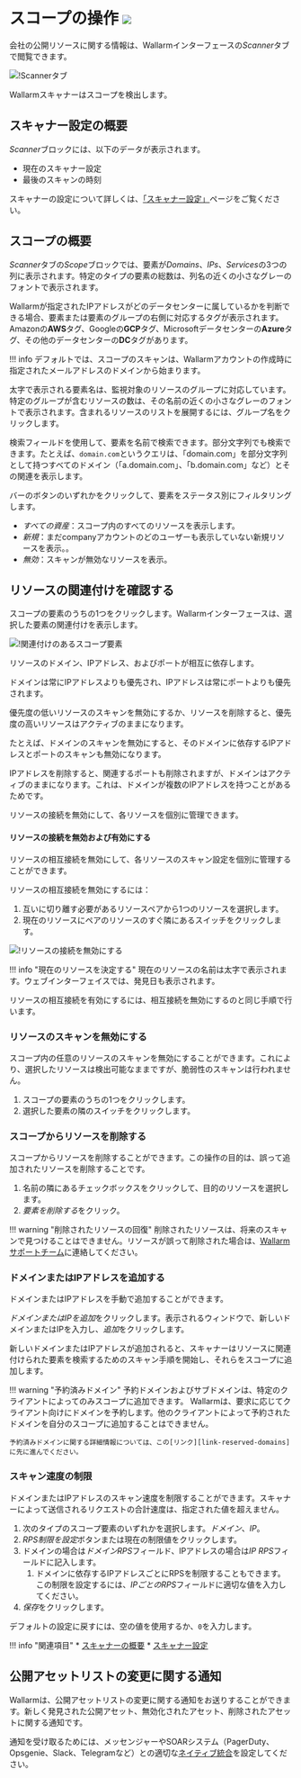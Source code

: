 [link-scanner-intro]:       intro.md
[link-scanner-settings]:    configure-scanner.md
[link-support]:             mailto:support@wallarm.com
[link-reserved-domains]:    reserved-domains.md

[img-check-scope]:      ../../images/user-guides/scanner/check-scope.png
[img-scope-element]:    ../../images/user-guides/scanner/scope-element.png
[img-disable-association]:      ../../images/user-guides/scanner/disable-association.png

# スコープの操作 <a href="../../../about-wallarm/subscription-plans/#subscription-plans"><img src="../../../images/api-security-tag.svg" style="border: none;"></a>

会社の公開リソースに関する情報は、Wallarmインターフェースの*Scanner*タブで閲覧できます。

![!Scannerタブ][img-check-scope]

Wallarmスキャナーはスコープを検出します。

## スキャナー設定の概要

*Scanner*ブロックには、以下のデータが表示されます。
* 現在のスキャナー設定
* 最後のスキャンの時刻

スキャナーの設定について詳しくは、[「スキャナー設定」][link-scanner-settings]ページをご覧ください。

## スコープの概要

*Scanner*タブの*Scope*ブロックでは、要素が*Domains*、*IPs*、*Services*の3つの列に表示されます。特定のタイプの要素の総数は、列名の近くの小さなグレーのフォントで表示されます。

Wallarmが指定されたIPアドレスがどのデータセンターに属しているかを判断できる場合、要素または要素のグループの右側に対応するタグが表示されます。Amazonの**AWS**タグ、Googleの**GCP**タグ、Microsoftデータセンターの**Azure**タグ、その他のデータセンターの**DC**タグがあります。

!!! info
    デフォルトでは、スコープのスキャンは、Wallarmアカウントの作成時に指定されたメールアドレスのドメインから始まります。

太字で表示される要素名は、監視対象のリソースのグループに対応しています。特定のグループが含むリソースの数は、その名前の近くの小さなグレーのフォントで表示されます。含まれるリソースのリストを展開するには、グループ名をクリックします。

検索フィールドを使用して、要素を名前で検索できます。部分文字列でも検索できます。たとえば、`domain.com`というクエリは、「domain.com」を部分文字列として持つすべてのドメイン（「a.domain.com」、「b.domain.com」など）とその関連を表示します。

バーのボタンのいずれかをクリックして、要素をステータス別にフィルタリングします。
* *すべての資産*：スコープ内のすべてのリソースを表示します。
* *新規*：まだcompanyアカウントのどのユーザーも表示していない新規リソースを表示。。
* *無効*：スキャンが無効なリソースを表示。

## リソースの関連付けを確認する

スコープの要素のうちの1つをクリックします。Wallarmインターフェースは、選択した要素の関連付けを表示します。

![!関連付けのあるスコープ要素][img-scope-element]

リソースのドメイン、IPアドレス、およびポートが相互に依存します。

ドメインは常にIPアドレスよりも優先され、IPアドレスは常にポートよりも優先されます。

優先度の低いリソースのスキャンを無効にするか、リソースを削除すると、優先度の高いリソースはアクティブのままになります。

たとえば、ドメインのスキャンを無効にすると、そのドメインに依存するIPアドレスとポートのスキャンも無効になります。

IPアドレスを削除すると、関連するポートも削除されますが、ドメインはアクティブのままになります。これは、ドメインが複数のIPアドレスを持つことがあるためです。

リソースの接続を無効にして、各リソースを個別に管理できます。


#### リソースの接続を無効および有効にする

リソースの相互接続を無効にして、各リソースのスキャン設定を個別に管理することができます。

リソースの相互接続を無効にするには：
1. 互いに切り離す必要があるリソースペアから1つのリソースを選択します。
2. 現在のリソースにペアのリソースのすぐ隣にあるスイッチをクリックします。

![!リソースの接続を無効にする][img-disable-association]

!!! info "現在のリソースを決定する"
    現在のリソースの名前は太字で表示されます。ウェブインターフェイスでは、発見日も表示されます。

リソースの相互接続を有効にするには、相互接続を無効にするのと同じ手順で行います。

### リソースのスキャンを無効にする

スコープ内の任意のリソースのスキャンを無効にすることができます。これにより、選択したリソースは検出可能なままですが、脆弱性のスキャンは行われません。

1. スコープの要素のうちの1つをクリックします。
2. 選択した要素の隣のスイッチをクリックします。

### スコープからリソースを削除する

スコープからリソースを削除することができます。この操作の目的は、誤って追加されたリソースを削除することです。

1. 名前の隣にあるチェックボックスをクリックして、目的のリソースを選択します。
2. *要素を削除する*をクリック。

!!! warning "削除されたリソースの回復"
    削除されたリソースは、将来のスキャンで見つけることはできません。リソースが誤って削除された場合は、[Wallarmサポートチーム][link-support]に連絡してください。

### ドメインまたはIPアドレスを追加する

ドメインまたはIPアドレスを手動で追加することができます。

*ドメインまたはIPを追加*をクリックします。表示されるウィンドウで、新しいドメインまたはIPを入力し、*追加*をクリックします。

新しいドメインまたはIPアドレスが追加されると、スキャナーはリソースに関連付けられた要素を検索するためのスキャン手順を開始し、それらをスコープに追加します。

!!! warning "予約済みドメイン"
    予約ドメインおよびサブドメインは、特定のクライアントによってのみスコープに追加できます。 Wallarmは、要求に応じてクライアント向けにドメインを予約します。他のクライアントによって予約されたドメインを自分のスコープに追加することはできません。
    
    予約済みドメインに関する詳細情報については、この[リンク][link-reserved-domains]に先に進んでください。

### スキャン速度の制限

ドメインまたはIPアドレスのスキャン速度を制限することができます。スキャナーによって送信されるリクエストの合計速度は、指定された値を超えません。

1. 次のタイプのスコープ要素のいずれかを選択します。*ドメイン*、*IP*。
2. *RPS制限を設定*ボタンまたは現在の制限値をクリックします。
3. ドメインの場合は*ドメインRPS*フィールド、IPアドレスの場合は*IP RPS*フィールドに記入します。
    1. ドメインに依存するIPアドレスごとにRPSを制限することもできます。この制限を設定するには、*IPごとのRPS*フィールドに適切な値を入力してください。
4. *保存*をクリックします。

デフォルトの設定に戻すには、空の値を使用するか、`0`を入力します。

!!! info "関連項目"
    * [スキャナーの概要][link-scanner-intro]
    * [スキャナー設定][link-scanner-settings]

## 公開アセットリストの変更に関する通知

Wallarmは、公開アセットリストの変更に関する通知をお送りすることができます。新しく発見された公開アセット、無効化されたアセット、削除されたアセットに関する通知です。

通知を受け取るためには、メッセンジャーやSOARシステム（PagerDuty、Opsgenie、Slack、Telegramなど）との適切な[ネイティブ統合](../settings/integrations/integrations-intro.md)を設定してください。